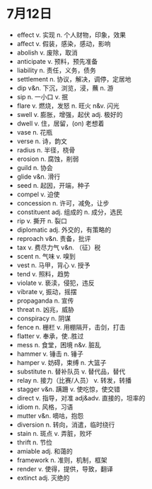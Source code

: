 # 7月12日

- effect v. 实现 n. 个人财物，印象，效果
- affect v. 假装，感染，感动，影响
- abolish v. 废除，取消
- anticipate v. 预料，预先准备
- liability n. 责任，义务，债务
- settlement n. 协议，解决，调停，定居地
- dip v&n. 下沉，浏览，浸，蘸 n. 游
- sip n. 一小口 v. 抿
- flare v. 燃烧，发怒 n. 旺火 n&v. 闪光
- swell v. 膨胀，增强，起伏 adj. 极好的
- dwell v. 住，居留，(on) 老想着
- vase n. 花瓶
- verse n. 诗，韵文
- radius n. 半径，桡骨
- erosion n. 腐蚀，削弱
- guild n. 协会
- glide v&n. 滑行
- seed n. 起因，开端，种子
- compel v. 迫使
- concession n. 许可，减免，让步
- constituent adj. 组成的 n. 成分，选民
- rip v. 撕开 n. 裂口
- diplomatic adj. 外交的，有策略的
- reproach v&n. 责备，批评
- tax v. 费尽力气 v&n. （征）税
- scent n. 气味 v. 嗅到
- vest n. 马甲，背心 v. 授予
- tend v. 照料，趋势
- violate v. 亵渎，侵犯，违反
- vibrate v, 振动，摇摆
- propaganda n. 宣传
- threat n. 凶兆，威胁
- conspiracy n. 阴谋
- fence n. 栅栏 v. 用棚隔开，击剑，打击
- flatter v. 奉承，使..胜过
- mess n. 食堂，困境 n&v. 脏乱
- hammer v. 锤击 n. 锤子
- hamper v. 妨碍，束缚 n. 大篮子
- substitute n. 替补队员 v. 替代品，替代
- relay n. 接力（比赛/人员） v. 转发，转播
- stagger v&n. 蹒跚 v. 使吃惊，使交错
- direct v. 指导，对准 adj&adv. 直接的，坦率的
- idiom n. 风格，习语
- mutter v&n. 嘀咕，抱怨
- diversion n. 转向，消遣，临时绕行
- stain n. 斑点 v. 弄脏，败坏
- thrift n. 节俭
- amiable adj. 和蔼的
- framework n. 准则，机制，框架
- render v. 使得，提供，导致，翻译
- extinct adj. 灭绝的
